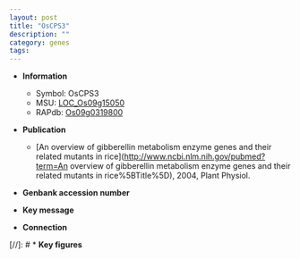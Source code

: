 ```yaml
---
layout: post
title: "OsCPS3"
description: ""
category: genes
tags: 
---
```


* **Information**  
    + Symbol: OsCPS3  
    + MSU: [LOC_Os09g15050](http://rice.uga.edu/cgi-bin/ORF_infopage.cgi?orf=LOC_Os09g15050)  
    + RAPdb: [Os09g0319800](https://rapdb.dna.affrc.go.jp/locus/?name=Os09g0319800)  

* **Publication**  
    + [An overview of gibberellin metabolism enzyme genes and their related mutants in rice](http://www.ncbi.nlm.nih.gov/pubmed?term=An overview of gibberellin metabolism enzyme genes and their related mutants in rice%5BTitle%5D), 2004, Plant Physiol.

* **Genbank accession number**  

* **Key message**  

* **Connection**  

[//]: # * **Key figures**  


